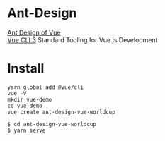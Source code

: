 # Ant-Design

[Ant Design of Vue](https://vuecomponent.github.io/ant-design-vue/docs/vue/introduce/)    
[Vue CLI 3](https://cli.vuejs.org/)  Standard Tooling for Vue.js Development  

# Install

`yarn global add @vue/cli`  
`vue -V`  
`mkdir vue-demo`  
`cd vue-demo`  
`vue create ant-design-vue-worldcup`  

`$ cd ant-design-vue-worldcup`  
`$ yarn serve`  
